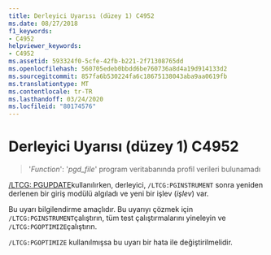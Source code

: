 ```yaml
---
title: Derleyici Uyarısı (düzey 1) C4952
ms.date: 08/27/2018
f1_keywords:
- C4952
helpviewer_keywords:
- C4952
ms.assetid: 593324f0-5cfe-42fb-b221-2f71308765dd
ms.openlocfilehash: 560705edeb0bbdd6be760736a8d4a19d914133d2
ms.sourcegitcommit: 857fa6b530224fa6c18675138043aba9aa0619fb
ms.translationtype: MT
ms.contentlocale: tr-TR
ms.lasthandoff: 03/24/2020
ms.locfileid: "80174576"
---
```

# <a name="compiler-warning-level-1-c4952"></a>Derleyici Uyarısı (düzey 1) C4952

> '*Function*': '*pgd_file*' program veritabanında profil verileri bulunamadı

[/LTCG: PGUPDATE](../../build/reference/ltcg-link-time-code-generation.md)kullanılırken, derleyici, `/LTCG:PGINSTRUMENT` sonra yeniden derlenen bir giriş modülü algıladı ve yeni bir işlev (*işlev*) var.

Bu uyarı bilgilendirme amaçlıdır. Bu uyarıyı çözmek için `/LTCG:PGINSTRUMENT`çalıştırın, tüm test çalıştırmalarını yineleyin ve `/LTCG:PGOPTIMIZE`çalıştırın.

`/LTCG:PGOPTIMIZE` kullanılmışsa bu uyarı bir hata ile değiştirilmelidir.
